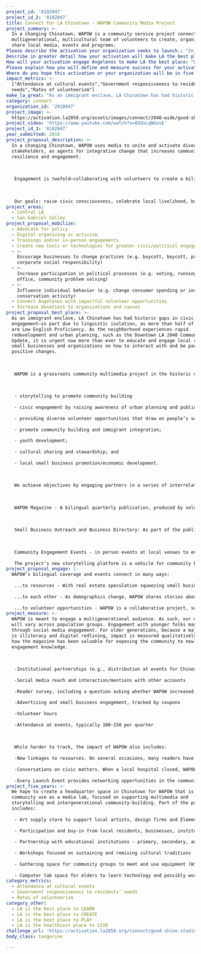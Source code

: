 ```yaml
---
project_id: '8102047'
project_id_2: '8102047'
title: Connect for LA Chinatown - WAPOW Community Media Project
project_summary: >-
  In a changing Chinatown, WAPOW is a community service project connecting a
  multigenerational, multicultural team of volunteers to create, organize and
  share local media, events and programs.
Please describe the activation your organization seeks to launch.: "In a changing Chinatown, WAPOW uses media to unite and activate diverse stakeholders, as agents for integrative change that increases community power, resilience and engagement. \r\n\r\nEngagement is twofold—collaborating with volunteers to create a bilingual quarterly; then sharing knowledge in print, online and at events.\r\n\r\nOur goals: raise civic consciousness, celebrate local livelihood, build empathy, and advocate for creative placekeeping, cultural stewardship and sustainable economic development."
Describe in greater detail how your activation will make LA the best place?: "As an immigrant enclave, LA Chinatown has had historic gaps in civic engagement—in part due to linguistic isolation, as more than half of residents are Low English Proficiency. As the neighborhood experiences rapid redevelopment and urban planning, such as the Downtown LA 2040 Community Plan Update, it is urgent now more than ever to educate and engage local residents, small businesses and organizations on how to interact with and be part of positive changes.\r\n\r\nWAPOW is a grassroots community multimedia project in the historic cultural urban neighborhood of LA Chinatown that uses narrative arts to advance various objectives including: \r\n\r\n- storytelling to promote community building\r\n- civic engagement by raising awareness of urban planning and public services \r\n- providing diverse volunteer opportunities that draw on people’s varied skills in art, translation, writing, event planning, etc.\r\n- promote community building and immigrant integration;\r\n- youth development;\r\n- cultural sharing and stewardship; and\r\n- local small business promotion/economic development. \r\n\r\nWe achieve objectives by engaging partners in a series of interrelated activities: \r\n\r\nWAPOW Magazine - A bilingual quarterly publication, produced by volunteer community contributors, focused on community news and cultural highlights, that also lead conversations on civic issues otherwise not covered in mainstream and ethnic media.\r\n\r\nSmall Business Outreach and Business Directory: As part of the publication, small businesses may access free or low-cost graphic design or translation services to help broaden their community reach.They will also be able to place advertisements, with ad spaces prioritized for local small businesses. Currently, older legacy businesses struggle to reach newer generations, and newer businesses struggle to reach older generations, in part due to branding or linguistic barriers. Conversations with businesses may also include counseling on how to increase reach—whether by adding translation or trying online marketing. Concurrently, we will be developing a small business directory that will feature older and new businesses to capture the different types of businesses in Chinatown.  \r\n\r\nCommunity Engagement Events - in person events at local venues to engage the public in meaningful interactions and dialogues. Opportunities include movie screenings, housing rights workshops, community panels on local issues, and cultural activities. \r\nThe project’s new storytelling platform is a vehicle for community building around important issues of shared interest. It also provides new ways to access community resources, and opportunities for people to activate and connect—either actively as volunteers or event-goers, or passively as readers. The focus on storytelling helps build empathy and mutual understanding across different generations, experiences, histories and perspectives, toward building community cohesion and resilience."
How will your activation engage Angelenos to make LA the best place: "WAPOW’s bilingual coverage and events connect in many ways:\r\n...to resources - With real estate speculation squeezing small businesses and residents—95 percent are renters, and about a quarter are fixed-income seniors—WAPOW is a tool, training locals on City planning processes and highlighting available supports—e.g., tenant rights and small business assistance. \r\n...to each other - As demographics change, WAPOW shares stories about people and places to celebrate local heritage, build empathy across cultures and generations, and encourage community-building and stewardship. Every quarter, we choose a theme to guide conversation around issues otherwise not covered by mainstream or ethnic media. In Issue 2, “Family Traditions,” we brought Chinatown chefs from different backgrounds around a dinner conversation on their family traditions. In Issue 3, “Roots,” we held a tour of LA State Historic Park, and guest speaker Robert Garcia of the former Chinatown Yards Alliance, shared his experience with the coalition that fought for the park. In Issue 4, we'll celebrate New Chinatown’s 80th Anniversary, and ask locals their hopes for the next 80 years, to start conversation on community visioning. \r\n...to volunteer opportunities - WAPOW is a collaborative project, successful because it leverages contributors’ strengths to contribute in ways that are meaningful—through artwork, language competencies, people skills, event planning, cooking, etc. It will continue engaging different partners."
Please explain how you will define and measure success for your activation.: "WAPOW is meant to engage a multigenerational audience. As such, our metrics will vary across population groups. Engagement with younger folks may be through social media engagement. For older generations, because a major issue is illiteracy and digital redlining, impact is measured qualitatively—such as how the magazine has been valuable for exposing the community to new civic engagement knowledge.\r\n\r\n-Institutional partnerships (e.g., distribution at events for Chinese American Museum, C.A.C.A., CAUSE, AAAJ, API Forward Movement, Chinatown Service Center, OCA-GLA, LA State Historic Park, etc.)\r\n-Social media reach and interaction/mentions with other accounts\r\n-Reader survey, including a question asking whether WAPOW increased awareness of community affairs\r\n-Advertising and small business engagement, tracked by coupons\r\n-Volunteer hours \r\n-Attendance at events, typically 100-150 per quarter\r\n\r\nWhile harder to track, the impact of WAPOW also includes:\r\n-New linkages to resources. On several occasions, many readers have commented that the bilingual Resources Directory page has been the most valuable.\r\n-Conversations on civic matters. When a local hospital closed, WAPOW sent a student to Alpine Park to monitor resident reactions. Of 6 seniors interviewed, half did not know about the closure, and several commented that the services were lacking. \r\n-Every Launch Event provides networking opportunities in the communitiy."
Where do you hope this activation or your organization will be in five years?: "We hope to create a headquarter space in Chinatown for WAPOW that is open for community use as a media lab, focused on supporting multimedia and storytelling and intergenerational community-building. Part of the programming includes:\r\n- Art supply store to support local artists, design firms and Elementary students\r\n- Participation and buy-in from local residents, businesses, institutions new and old. There are many community organizations that are doing great work. All of them need media production to share their work and tell the story.\r\n- Partnership with educational institutions - primary, secondary, and post-secondary education; as well as local archival institutions like Chinese Historical Society of Southern California, which has a lot of raw materials waiting to be produced/finished into stories for broader consumption.\r\n- Workshops focused on sustaining and remixing cultural traditions\r\n- Gathering space for community groups to meet and use equipment (Wifi, software, etc.), while incubating and marketing their Chinatown-serving projects\r\n- Computer lab space for elders to learn technology and possibly work with Visual Communications to organize a Digital Histories program that teaches seniors to make movies about their own lives"
impact_metrics: >-
  ["Attendance at cultural events","Government responsiveness to residents’
  needs","Rates of volunteerism"]
make_la_great: "As an immigrant enclave, LA Chinatown has had historic gaps in civic engagement—in part due to linguistic isolation, as more than half of residents are Low English Proficiency. As the neighborhood experiences rapid redevelopment and urban planning, such as the Downtown LA 2040 Community Plan Update, it is urgent now more than ever to educate and engage local residents, small businesses and organizations on how to interact with and be part of positive changes.\r\n \r\n \r\n \r\n WAPOW is a grassroots community multimedia project in the historic cultural urban neighborhood of LA Chinatown that uses narrative arts to advance various objectives including: \r\n \r\n \r\n \r\n - storytelling to promote community building\r\n \r\n - civic engagement by raising awareness of urban planning and public services \r\n \r\n - providing diverse volunteer opportunities that draw on people’s varied skills in art, translation, writing, event planning, etc.\r\n \r\n - promote community building and immigrant integration;\r\n \r\n - youth development;\r\n \r\n - cultural sharing and stewardship; and\r\n \r\n - local small business promotion/economic development. \r\n \r\n \r\n \r\n We achieve objectives by engaging partners in a series of interrelated activities: \r\n \r\n \r\n \r\n WAPOW Magazine - A bilingual quarterly publication, produced by volunteer community contributors, focused on community news and cultural highlights, that also lead conversations on civic issues otherwise not covered in mainstream and ethnic media.\r\n \r\n \r\n \r\n Small Business Outreach and Business Directory: As part of the publication, small businesses may access free or low-cost graphic design or translation services to help broaden their community reach.They will also be able to place advertisements, with ad spaces prioritized for local small businesses. Currently, older legacy businesses struggle to reach newer generations, and newer businesses struggle to reach older generations, in part due to branding or linguistic barriers. Conversations with businesses may also include counseling on how to increase reach—whether by adding translation or trying online marketing. Concurrently, we will be developing a small business directory that will feature older and new businesses to capture the different types of businesses in Chinatown. \r\n \r\n \r\n \r\n Community Engagement Events - in person events at local venues to engage the public in meaningful interactions and dialogues. Opportunities include movie screenings, housing rights workshops, community panels on local issues, and cultural activities. \r\n \r\n The project’s new storytelling platform is a vehicle for community building around important issues of shared interest. It also provides new ways to access community resources, and opportunities for people to activate and connect—either actively as volunteers or event-goers, or passively as readers. The focus on storytelling helps build empathy and mutual understanding across different generations, experiences, histories and perspectives, toward building community cohesion and resilience."
category: connect
organization_id: '2018047'
project_image: >-
  https://activation.la2050.org/assets/images/connect/2048-wide/good-shine-studio.jpg
project_video: 'https://www.youtube.com/watch?v=03UxLqNGuvE'
project_id_3: '8102047'
year_submitted: 2018
project_proposal_description: >-
  In a changing Chinatown, WAPOW uses media to unite and activate diverse
  stakeholders, as agents for integrative change that increases community power,
  resilience and engagement. 
   
   
   
   Engagement is twofold—collaborating with volunteers to create a bilingual quarterly; then sharing knowledge in print, online and at events.
   
   
   
   Our goals: raise civic consciousness, celebrate local livelihood, build empathy, and advocate for creative placekeeping, cultural stewardship and sustainable economic development.
project_areas:
  - Central LA
  - San Gabriel Valley
project_proposal_mobilize:
  - Advocate for policy
  - Digital organizing or activism
  - Trainings and/or in-person engagements
  - Create new tools or technologies for greater civic/political engagement
  - >-
    Encourage businesses to change practices (e.g. buycott, boycott, promote
    corporate social responsibility)
  - >-
    Increase participation in political processes (e.g. voting, running for
    office, community problem solving)
  - >-
    Influence individual behavior (e.g. change consumer spending or increase
    conservation activity)
  - Connect Angelenos with impactful volunteer opportunities
  - Increase donations to organizations and causes
project_proposal_best_place: >-
  As an immigrant enclave, LA Chinatown has had historic gaps in civic
  engagement—in part due to linguistic isolation, as more than half of residents
  are Low English Proficiency. As the neighborhood experiences rapid
  redevelopment and urban planning, such as the Downtown LA 2040 Community Plan
  Update, it is urgent now more than ever to educate and engage local residents,
  small businesses and organizations on how to interact with and be part of
  positive changes.
   
   
   
   WAPOW is a grassroots community multimedia project in the historic cultural urban neighborhood of LA Chinatown that uses narrative arts to advance various objectives including: 
   
   
   
   - storytelling to promote community building
   
   - civic engagement by raising awareness of urban planning and public services 
   
   - providing diverse volunteer opportunities that draw on people’s varied skills in art, translation, writing, event planning, etc.
   
   - promote community building and immigrant integration;
   
   - youth development;
   
   - cultural sharing and stewardship; and
   
   - local small business promotion/economic development. 
   
   
   
   We achieve objectives by engaging partners in a series of interrelated activities: 
   
   
   
   WAPOW Magazine - A bilingual quarterly publication, produced by volunteer community contributors, focused on community news and cultural highlights, that also lead conversations on civic issues otherwise not covered in mainstream and ethnic media.
   
   
   
   Small Business Outreach and Business Directory: As part of the publication, small businesses may access free or low-cost graphic design or translation services to help broaden their community reach.They will also be able to place advertisements, with ad spaces prioritized for local small businesses. Currently, older legacy businesses struggle to reach newer generations, and newer businesses struggle to reach older generations, in part due to branding or linguistic barriers. Conversations with businesses may also include counseling on how to increase reach—whether by adding translation or trying online marketing. Concurrently, we will be developing a small business directory that will feature older and new businesses to capture the different types of businesses in Chinatown. 
   
   
   
   Community Engagement Events - in person events at local venues to engage the public in meaningful interactions and dialogues. Opportunities include movie screenings, housing rights workshops, community panels on local issues, and cultural activities. 
   
   The project’s new storytelling platform is a vehicle for community building around important issues of shared interest. It also provides new ways to access community resources, and opportunities for people to activate and connect—either actively as volunteers or event-goers, or passively as readers. The focus on storytelling helps build empathy and mutual understanding across different generations, experiences, histories and perspectives, toward building community cohesion and resilience.
project_proposal_engage: |-
  WAPOW’s bilingual coverage and events connect in many ways:
   
   ...to resources - With real estate speculation squeezing small businesses and residents—95 percent are renters, and about a quarter are fixed-income seniors—WAPOW is a tool, training locals on City planning processes and highlighting available supports—e.g., tenant rights and small business assistance. 
   
   ...to each other - As demographics change, WAPOW shares stories about people and places to celebrate local heritage, build empathy across cultures and generations, and encourage community-building and stewardship. Every quarter, we choose a theme to guide conversation around issues otherwise not covered by mainstream or ethnic media. In Issue 2, “Family Traditions,” we brought Chinatown chefs from different backgrounds around a dinner conversation on their family traditions. In Issue 3, “Roots,” we held a tour of LA State Historic Park, and guest speaker Robert Garcia of the former Chinatown Yards Alliance, shared his experience with the coalition that fought for the park. In Issue 4, we'll celebrate New Chinatown’s 80th Anniversary, and ask locals their hopes for the next 80 years, to start conversation on community visioning. 
   
   ...to volunteer opportunities - WAPOW is a collaborative project, successful because it leverages contributors’ strengths to contribute in ways that are meaningful—through artwork, language competencies, people skills, event planning, cooking, etc. It will continue engaging different partners.
project_measure: >-
  WAPOW is meant to engage a multigenerational audience. As such, our metrics
  will vary across population groups. Engagement with younger folks may be
  through social media engagement. For older generations, because a major issue
  is illiteracy and digital redlining, impact is measured qualitatively—such as
  how the magazine has been valuable for exposing the community to new civic
  engagement knowledge.
   
   
   
   -Institutional partnerships (e.g., distribution at events for Chinese American Museum, C.A.C.A., CAUSE, AAAJ, API Forward Movement, Chinatown Service Center, OCA-GLA, LA State Historic Park, etc.)
   
   -Social media reach and interaction/mentions with other accounts
   
   -Reader survey, including a question asking whether WAPOW increased awareness of community affairs
   
   -Advertising and small business engagement, tracked by coupons
   
   -Volunteer hours 
   
   -Attendance at events, typically 100-150 per quarter
   
   
   
   While harder to track, the impact of WAPOW also includes:
   
   -New linkages to resources. On several occasions, many readers have commented that the bilingual Resources Directory page has been the most valuable.
   
   -Conversations on civic matters. When a local hospital closed, WAPOW sent a student to Alpine Park to monitor resident reactions. Of 6 seniors interviewed, half did not know about the closure, and several commented that the services were lacking. 
   
   -Every Launch Event provides networking opportunities in the communitiy.
project_five_years: >-
  We hope to create a headquarter space in Chinatown for WAPOW that is open for
  community use as a media lab, focused on supporting multimedia and
  storytelling and intergenerational community-building. Part of the programming
  includes:
   
   - Art supply store to support local artists, design firms and Elementary students
   
   - Participation and buy-in from local residents, businesses, institutions new and old. There are many community organizations that are doing great work. All of them need media production to share their work and tell the story.
   
   - Partnership with educational institutions - primary, secondary, and post-secondary education; as well as local archival institutions like Chinese Historical Society of Southern California, which has a lot of raw materials waiting to be produced/finished into stories for broader consumption.
   
   - Workshops focused on sustaining and remixing cultural traditions
   
   - Gathering space for community groups to meet and use equipment (Wifi, software, etc.), while incubating and marketing their Chinatown-serving projects
   
   - Computer lab space for elders to learn technology and possibly work with Visual Communications to organize a Digital Histories program that teaches seniors to make movies about their own lives
category_metrics:
  - Attendance at cultural events
  - Government responsiveness to residents’ needs
  - Rates of volunteerism
category_other:
  - LA is the best place to LEARN
  - LA is the best place to CREATE
  - LA is the best place to PLAY
  - LA is the healthiest place to LIVE
challenge_url: 'https://activation.la2050.org/connect/good-shine-studio/'
body_class: tangerine

---
```

